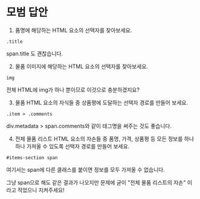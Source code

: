 # 모범 답안

1. 품명에 해당하는 HTML 요소의 선택자를 찾아보세요.

```markup
.title
```

span.title 도 괜찮습니다.


2. 물품 이미지에 해당하는 HTML 요소의 선택자를 찾아보세요.

```markup
img
```

전체 HTML에 img가 하나 뿐이므로 이것으로 충분하겠지요?


3. 물품 HTML 요소의 자식들 중 상품평에 도달하는 선택자 경로를 만들어 보세요.

```markup
.item > .comments
```

div.metadata &gt; span.comments와 같이 태그명을 써주는 것도 좋습니다.


4. 전체 물품 리스트 HTML 요소의 자손들 중 품명, 가격, 상품평 등 모든 정보를 하나하나 가져올 수 있도록 선택자 경로를 만들어 보세요.

```markup
#items-section span
```

여기서는 span에 다른 클래스를 붙이면 정보를 모두 가져올 수 없습니다.

그냥 span으로 해도 같은 결과가 나오지만 문제에 굳이 "전체 물품 리스트의 자손" 이라고 적었으니 지켜주세요!

